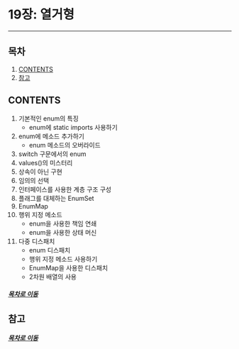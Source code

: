 19장: 열거형
=====

- - -
## 목차
1. [CONTENTS](#CONTENTS)
2. [참고](#참고)

## CONTENTS
1. 기본적인 enum의 특징
	* enum에 static imports 사용하기
2. enum에 메소드 추가하기
	* enum 메소드의 오버라이드
3. switch 구문에서의 enum
4. values()의 미스터리
5. 상속이 아닌 구현
6. 임의의 선택
7. 인터페이스를 사용한 계층 구조 구성
8. 플래그를 대체하는 EnumSet
9. EnumMap
10. 행위 지정 메소드
	* enum을 사용한 책임 연쇄
	* enum을 사용한 상태 머신
11. 다중 디스패치
	* enum 디스패치
	* 행위 지정 메소드 사용하기
	* EnumMap을 사용한 디스패치
	* 2차원 배열의 사용

##### [목차로 이동](#목차)

## 참고


##### [목차로 이동](#목차)